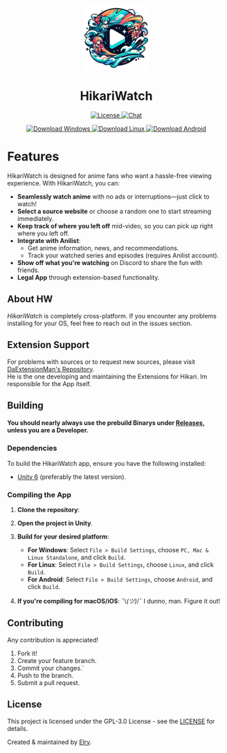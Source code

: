 <p align="center">
    <a href="/">
        <img width="150px" src="https://raw.githubusercontent.com/ElryGH/HikariWatch/refs/heads/main/Logo.png"/>
    <a>
    <h1 align="center">HikariWatch</h1>
</p>

<p align="center">
  <a href="https://opensource.org/licenses/GPL-3.0" target="_blank">
    <img src="https://img.shields.io/badge/License-GPLv3-blue.svg" alt="License">
  </a>
  <a href="https://discord.gg/CFQScaxeAm" target="_blank">
    <img src="https://img.shields.io/badge/chat-on%20discord-7289da.svg" alt="Chat">
  </a>
</p>

<p align="center">
  <a href="/" target="_blank">
    <img src="https://img.shields.io/badge/Download-Windows-blue.svg" alt="Download Windows">
  </a>
  <a href="/" target="_blank">
    <img src="https://img.shields.io/badge/Download-Linux-orange.svg" alt="Download Linux">
  </a>
  <a href="/" target="_blank">
    <img src="https://img.shields.io/badge/Download-Android-darkgreen.svg" alt="Download Android">
  </a>
</p>

# Features

HikariWatch is designed for anime fans who want a hassle-free viewing experience. With HikariWatch, you can:

* **Seamlessly watch anime** with no ads or interruptions—just click to watch!
* **Select a source website** or choose a random one to start streaming immediately.
* **Keep track of where you left off** mid-video, so you can pick up right where you left off.
* **Integrate with Anilist**:
  * Get anime information, news, and recommendations.
  * Track your watched series and episodes (requires Anilist account).
* **Show off what you're watching** on Discord to share the fun with friends.
* **Legal App** through extension-based functionality.

## About HW

_HikariWatch_ is completely cross-platform. If you encounter any problems installing for your OS, feel free to reach out in the issues section.

## Extension Support

For problems with sources or to request new sources, please visit [DaExtensionMan's Repository](https://github.com/DaExtensionMan/HikariExtensions).</br>
He is the one developing and maintaining the Extensions for Hikari. Im responsible for the App itself.

## Building

#### You should nearly always use the prebuild Binarys under [Releases](https://github.com/ElryGH/HikariWatch/releases), unless you are a Developer.

### Dependencies

To build the HikariWatch app, ensure you have the following installed:

* [Unity 6](https://unity.com/) (preferably the latest version).

### Compiling the App

1. **Clone the repository**:

2. **Open the project in Unity**.

3. **Build for your desired platform**:
   - **For Windows**: Select `File > Build Settings`, choose `PC, Mac & Linux Standalone`, and click `Build`.
   - **For Linux**: Select `File > Build Settings`, choose `Linux`, and click `Build`.
   - **For Android**: Select `File > Build Settings`, choose `Android`, and click `Build`.

4. **If you're compiling for macOS/iOS**: ¯\\_(ツ)_/¯ I dunno, man. Figure it out!

## Contributing

Any contribution is appreciated!

1. Fork it!
2. Create your feature branch.
3. Commit your changes.`
4. Push to the branch.
5. Submit a pull request.

## License

This project is licensed under the GPL-3.0 License - see the [LICENSE](https://opensource.org/licenses/GPL-3.0) for details.

Created & maintained by [Elry](https://github.com/ElryGH).
